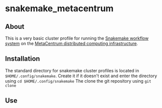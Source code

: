 # snakemake_metacentrum
## About
This is a very basic cluster profile for running the [Snakemake workflow system](https://snakemake.readthedocs.io/en/stable/) on the [MetaCentrum distributed computing infrastructure](https://metavo.metacentrum.cz/en/index.html).

## Installation
The standard directory for snakemake cluster profiles is located in `$HOME/.config/snakemake`. Create it if it doesn't exist and enter the directory using ```cd $HOME/.config/snakemake```
The clone the git repository using
 ```git clone ```

## Use
